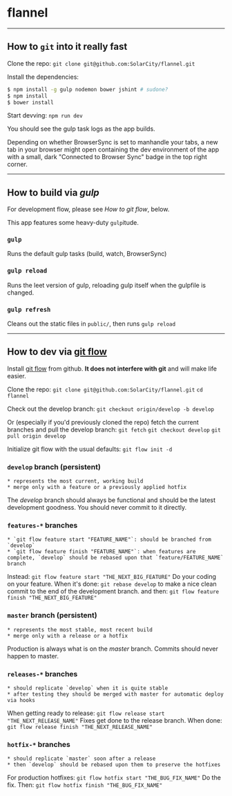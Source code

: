 # flannel

--------------
## How to `git` into it really fast

Clone the repo:
`git clone git@github.com:SolarCity/flannel.git`

Install the dependencies:
```bash
$ npm install -g gulp nodemon bower jshint # sudone?
$ npm install
$ bower install
```

Start devving:
`npm run dev`

You should see the gulp task logs as the app builds.

Depending on whether BrowserSync is set to manhandle your tabs, a new tab in your browser might open containing the dev environment of the app with a small, dark "Connected to Browser Sync" badge in the top right corner.

------------------
## How to build via *gulp*
For development flow, please see *How to git flow*, below.

This app features some heavy-duty `gulp`itude.

### `gulp`

Runs the default gulp tasks (build, watch, BrowserSync)

### `gulp reload`

Runs the leet version of gulp, reloading gulp itself when the gulpfile is changed.

### `gulp refresh`

Cleans out the static files in `public/`, then runs `gulp reload`

----------------
## How to dev via [git flow](https://github.com/nvie/gitflow)

Install [git flow](https://github.com/nvie/gitflow/wiki/Installation) from github. **It does not interfere with git** and will make life easier.

Clone the repo:
`git clone git@github.com:SolarCity/flannel.git`
`cd flannel`

Check out the develop branch:
`git checkout origin/develop -b develop`

Or (especially if you'd previously cloned the repo) fetch the current branches and pull the develop branch:
`git fetch`
`git checkout develop`
`git pull origin develop`

Initialize git flow with the usual defaults:
`git flow init -d`

### `develop` branch (persistent)
    * represents the most current, working build
    * merge only with a feature or a previously applied hotfix

The *develop* branch should always be functional and should be the latest development goodness. You should never commit to it directly.

### `features-*` branches
    * `git flow feature start "FEATURE_NAME"`: should be branched from `develop`
    * `git flow feature finish "FEATURE_NAME"`: when features are complete, `develop` should be rebased upon that `feature/FEATURE_NAME` branch

Instead:
`git flow feature start "THE_NEXT_BIG_FEATURE"`
Do your coding on your feature.  When it's done:
`git rebase develop`
to make a nice clean commit to the end of the development branch. and then:
`git flow feature finish "THE_NEXT_BIG_FEATURE"`

### `master` branch (persistent)
    * represents the most stable, most recent build
    * merge only with a release or a hotfix

Production is always what is on the *master* branch. Commits should never happen to master.

### `releases-*` branches
    * should replicate `develop` when it is quite stable
    * after testing they should be merged with master for automatic deploy via hooks

When getting ready to release:
`git flow release start "THE_NEXT_RELEASE_NAME"`
Fixes get done to the release branch.  When done:
`git flow release finish "THE_NEXT_RELEASE_NAME"`

### `hotfix-*` branches
    * should replicate `master` soon after a release
    * then `develop` should be rebased upon them to preserve the hotfixes

For production hotfixes:
`git flow hotfix start "THE_BUG_FIX_NAME"`
Do the fix.  Then:
`git flow hotfix finish "THE_BUG_FIX_NAME"`
